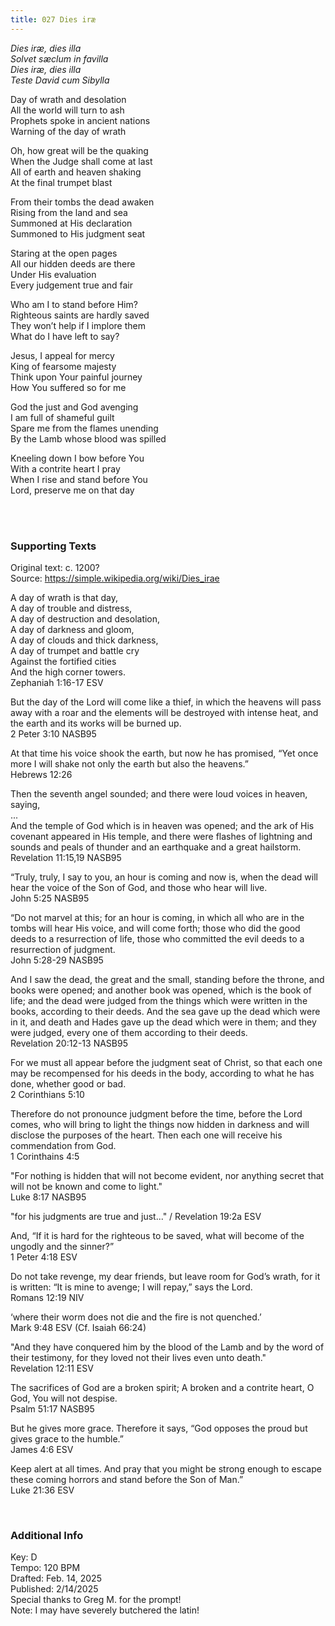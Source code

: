```yaml
---
title: 027 Dies iræ
---
```


*Dies iræ, dies illa* \
*Solvet sæclum in favilla* \
*Dies iræ, dies illa* \
*Teste David cum Sibylla* 
  
Day of wrath and desolation \
All the world will turn to ash \
Prophets spoke in ancient nations \
Warning of the day of wrath   

Oh, how great will be the quaking \
When the Judge shall come at last \
All of earth and heaven shaking \
At the final trumpet blast

From their tombs the dead awaken \
Rising from the land and sea \
Summoned at His declaration \
Summoned to His judgment seat 

Staring at the open pages \
All our hidden deeds are there \
Under His evaluation \
Every judgement true and fair

Who am I to stand before Him? \
Righteous saints are hardly saved \
They won’t help if I implore them \
What do I have left to say?

Jesus, I appeal for mercy \
King of fearsome majesty \
Think upon Your painful journey \
How You suffered so for me

God the just and God avenging \
I am full of shameful guilt \
Spare me from the flames unending \
By the Lamb whose blood was spilled

Kneeling down I bow before You \
With a contrite heart I pray \
When I rise and stand before You \
Lord, preserve me on that day


<br /> 

### Supporting Texts ###

Original text: c. 1200? \
Source: https://simple.wikipedia.org/wiki/Dies_irae 

A day of wrath is that day,\
A day of trouble and distress,\
A day of destruction and desolation,\
A day of darkness and gloom,\
A day of clouds and thick darkness,\
A day of trumpet and battle cry\
Against the fortified cities\
And the high corner towers.\
Zephaniah 1:16-17 ESV

But the day of the Lord will come like a thief, in which the heavens will pass away with a roar and the elements will be destroyed with intense heat, and the earth and its works will be burned up.\
2 Peter 3:10 NASB95

At that time his voice shook the earth, but now he has promised, “Yet once more I will shake not only the earth but also the heavens.” \
Hebrews 12:26

Then the seventh angel sounded; and there were loud voices in heaven, saying,\
... \
And the temple of God which is in heaven was opened; and the ark of His covenant appeared in His temple, and there were flashes of lightning and sounds and peals of thunder and an earthquake and a great hailstorm.\
Revelation 11:15,19 NASB95

“Truly, truly, I say to you, an hour is coming and now is, when the dead will hear the voice of the Son of God, and those who hear will live. \
John 5:25 NASB95

“Do not marvel at this; for an hour is coming, in which all who are in the tombs will hear His voice, 
and will come forth; those who did the good deeds to a resurrection of life, those who committed the evil deeds to a resurrection of judgment. \
John 5:28-29 NASB95



And I saw the dead, the great and the small, standing before the throne, and books were opened; and another book was opened, which is the book of life; and the dead were judged from the things which were written in the books, according to their deeds. 
And the sea gave up the dead which were in it, and death and Hades gave up the dead which were in them; and they were judged, every one of them according to their deeds. \
Revelation 20:12-13 NASB95

For we must all appear before the judgment seat of Christ, so that each one may be recompensed for his deeds in the body, according to what he has done, whether good or bad.\
2 Corinthians 5:10

Therefore do not pronounce judgment before the time, before the Lord comes, who will bring to light the things now hidden in darkness and will disclose the purposes of the heart. Then each one will receive his commendation from God. \
1 Corinthains 4:5

"For nothing is hidden that will not become evident, nor anything secret that will not be known and come to light." \
Luke 8:17 NASB95

"for his judgments are true and just..." /
Revelation 19:2a ESV

And, “If it is hard for the righteous to be saved, what will become of the ungodly and the sinner?” \
1 Peter 4:18 ESV

Do not take revenge, my dear friends, but leave room for God’s wrath, for it is written: “It is mine to avenge; I will repay,” says the Lord. \
Romans 12:19 NIV

‘where their worm does not die and the fire is not quenched.’ \
Mark 9:48 ESV (Cf. Isaiah 66:24)

"And they have conquered him by the blood of the Lamb and by the word of their testimony, for they loved not their lives even unto death." \
Revelation 12:11 ESV

The sacrifices of God are a broken spirit; A broken and a contrite heart, O God, You will not despise. \
Psalm 51:17 NASB95

But he gives more grace. Therefore it says, “God opposes the proud but gives grace to the humble.” \
James 4:6 ESV

Keep alert at all times. And pray that you might be strong enough to escape these coming horrors and stand before the Son of Man.” \
Luke 21:36 ESV

<br />

### Additional Info

Key: D \
Tempo: 120 BPM \
Drafted: Feb. 14, 2025 \
Published: 2/14/2025 \
Special thanks to Greg M. for the prompt! \
Note: I may have severely butchered the latin!



